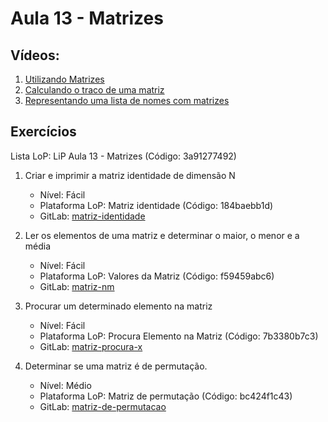 # Aula 13 - Matrizes

## Vídeos:

1. [Utilizando Matrizes](https://youtu.be/L81pdXL1MKc)
2. [Calculando o traco de uma matriz](https://youtu.be/fmmJVtOVs_Y)
3. [Representando uma lista de nomes com matrizes](https://youtu.be/QWysVmRs3KA)


## Exercícios

Lista LoP: LiP Aula 13 - Matrizes (Código: 3a91277492)

1. Criar e imprimir a matriz identidade de dimensão N
	- Nível: Fácil
	- Plataforma LoP: Matriz identidade	(Código: 184baebb1d)
	- GitLab: [matriz-identidade](https://gitlab.com/carlos_olarte/ect-lip/-/tree/master/vetores-matrizes/facil/matriz-identidade)

2. Ler os elementos de uma matriz e determinar o maior, o menor e a média
	- Nível: Fácil
	- Plataforma LoP: Valores da Matriz (Código: f59459abc6)
	- GitLab: [matriz-nm](https://gitlab.com/carlos_olarte/ect-lip/-/tree/master/vetores-matrizes/facil/matriz-nm)

3. Procurar um determinado elemento na matriz
	- Nível: Fácil
	- Plataforma LoP: Procura Elemento na Matriz (Código: 7b3380b7c3)
	- GitLab: [matriz-procura-x](https://gitlab.com/carlos_olarte/ect-lip/-/tree/master/vetores-matrizes/facil/matriz-procura-x)

4. Determinar se uma matriz é de permutação.
	- Nível: Médio
	- Plataforma LoP: Matriz de permutação (Código: bc424f1c43)
	- GitLab: [matriz-de-permutacao](https://gitlab.com/carlos_olarte/ect-lip/-/tree/master/vetores-matrizes/medio/matriz-de-permutacao)

